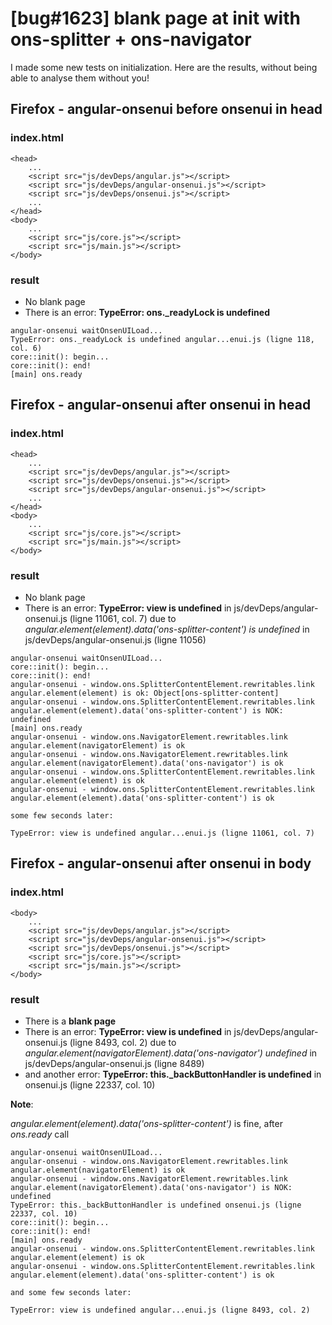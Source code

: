 [bug#1623] blank page at init with ons-splitter + ons-navigator
===============================================================

I made some new tests on initialization.
Here are the results, without being able to analyse them without you!


Firefox - angular-onsenui before onsenui in head
--------------------------------------

### index.html

```
<head>
	...
	<script src="js/devDeps/angular.js"></script>
	<script src="js/devDeps/angular-onsenui.js"></script>
	<script src="js/devDeps/onsenui.js"></script>
	...
</head>
<body>
	...
	<script src="js/core.js"></script>
	<script src="js/main.js"></script>
</body>
```

### result

- No blank page
- There is an error: **TypeError: ons._readyLock is undefined**

```
angular-onsenui waitOnsenUILoad... 
TypeError: ons._readyLock is undefined angular...enui.js (ligne 118, col. 6)
core::init(): begin... 
core::init(): end! 
[main] ons.ready 
```

Firefox - angular-onsenui after onsenui in head
--------------------------------------

### index.html

```
<head>
	...
	<script src="js/devDeps/angular.js"></script>	
	<script src="js/devDeps/onsenui.js"></script>
	<script src="js/devDeps/angular-onsenui.js"></script>
	...
</head>
<body>
	...
	<script src="js/core.js"></script>
	<script src="js/main.js"></script>
</body>
```

### result

- No blank page
- There is an error: **TypeError: view is undefined** in js/devDeps/angular-onsenui.js (ligne 11061, col. 7) due to *angular.element(element).data('ons-splitter-content') is undefined* in js/devDeps/angular-onsenui.js (ligne 11056)

```
angular-onsenui waitOnsenUILoad... 
core::init(): begin... 
core::init(): end! 
angular-onsenui - window.ons.SplitterContentElement.rewritables.link angular.element(element) is ok: Object[ons-splitter-content] 
angular-onsenui - window.ons.SplitterContentElement.rewritables.link angular.element(element).data('ons-splitter-content') is NOK: undefined
[main] ons.ready 
angular-onsenui - window.ons.NavigatorElement.rewritables.link angular.element(navigatorElement) is ok
angular-onsenui - window.ons.NavigatorElement.rewritables.link angular.element(navigatorElement).data('ons-navigator') is ok
angular-onsenui - window.ons.SplitterContentElement.rewritables.link angular.element(element) is ok
angular-onsenui - window.ons.SplitterContentElement.rewritables.link angular.element(element).data('ons-splitter-content') is ok

some few seconds later:

TypeError: view is undefined angular...enui.js (ligne 11061, col. 7)
```

Firefox - angular-onsenui after onsenui in body
--------------------------------------

### index.html

```
<body>
	...
	<script src="js/devDeps/angular.js"></script>
	<script src="js/devDeps/angular-onsenui.js"></script>	
	<script src="js/devDeps/onsenui.js"></script>	
	<script src="js/core.js"></script>
	<script src="js/main.js"></script>
</body>
```

### result

- There is a **blank page**
- There is an error: **TypeError: view is undefined** in js/devDeps/angular-onsenui.js (ligne 8493, col. 2) due to *angular.element(navigatorElement).data('ons-navigator') undefined* in js/devDeps/angular-onsenui.js (ligne 8489)
- and another error: **TypeError: this._backButtonHandler is undefined** in onsenui.js (ligne 22337, col. 10)

**Note**:

*angular.element(element).data('ons-splitter-content')* is fine, after *ons.ready* call

```
angular-onsenui waitOnsenUILoad...
angular-onsenui - window.ons.NavigatorElement.rewritables.link angular.element(navigatorElement) is ok
angular-onsenui - window.ons.NavigatorElement.rewritables.link angular.element(navigatorElement).data('ons-navigator') is NOK: undefined
TypeError: this._backButtonHandler is undefined onsenui.js (ligne 22337, col. 10)
core::init(): begin...
core::init(): end!
[main] ons.ready
angular-onsenui - window.ons.SplitterContentElement.rewritables.link angular.element(element) is ok
angular-onsenui - window.ons.SplitterContentElement.rewritables.link angular.element(element).data('ons-splitter-content') is ok

and some few seconds later: 

TypeError: view is undefined angular...enui.js (ligne 8493, col. 2)
``` 